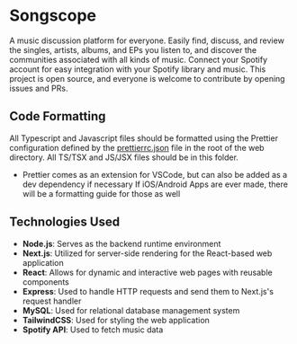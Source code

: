 # Songscope

A music discussion platform for everyone.
Easily find, discuss, and review the singles, artists, albums, and EPs you listen to, and discover the communities associated with all kinds of music.
Connect your Spotify account for easy integration with your Spotify library and music.
This project is open source, and everyone is welcome to contribute by opening issues and PRs.

## Code Formatting

All Typescript and Javascript files should be formatted using the Prettier configuration defined by the [prettierrc.json](./web/prettierrc.json) file in the root of the web directory. All TS/TSX and JS/JSX files should be in this folder.

* Prettier comes as an extension for VSCode, but can also be added as a dev dependency if necessary
If iOS/Android Apps are ever made, there will be a formatting guide for those as well

## Technologies Used

* **Node.js**: Serves as the backend runtime environment
* **Next.js**: Utilized for server-side rendering for the React-based web application
* **React**: Allows for dynamic and interactive web pages with reusable components
* **Express**: Used to handle HTTP requests and send them to Next.js's request handler
* **MySQL**: Used for relational database management system
* **TailwindCSS**: Used for styling the web application
* **Spotify API**: Used to fetch music data
